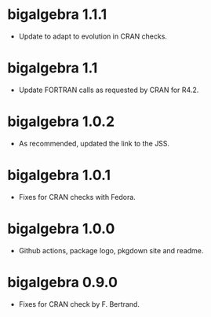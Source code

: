 # bigalgebra 1.1.1

* Update to adapt to evolution in CRAN checks.

# bigalgebra 1.1

* Update FORTRAN calls as requested by CRAN for R4.2.

# bigalgebra 1.0.2

* As recommended, updated the link to the JSS.

# bigalgebra 1.0.1

* Fixes for CRAN checks with Fedora.

# bigalgebra 1.0.0

* Github actions, package logo, pkgdown site and readme.

# bigalgebra 0.9.0

* Fixes for CRAN check by F. Bertrand.

